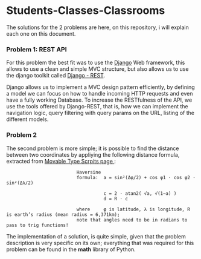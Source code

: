 # Students-Classes-Classrooms

The solutions for the 2 problems are here, on this repository, i will explain each one on this document.

<h3>Problem 1: REST API </h3>

<p>
  For this problem the best fit was to use the <a href="https://www.djangoproject.com/">Django</a> Web framework, this allows to use a clean and simple MVC structure, but also allows us to use the django toolkit called <a href="https://www.django-rest-framework.org/">Django - REST</a>.
</p>

<p>
Django allows us to implement a MVC design pattern efficiently, by defining a model we can focus on how to handle incoming HTTP requests and even have a fully working Database. To increase the RESTfulness of the API, we use the tools offered by Django-REST, that is, how we can implement the navigation logic, query filtering with query params on the URL, listing of the different models.
</p>


<h3>Problem 2</h3>

<p>
 The second problem is more simple; it is possible to find the distance between two coordinates by appliying the following distance formula, extracted from <a href="https://www.movable-type.co.uk/scripts/latlong.html">Movable Type Scrpits page </a>:
                            
                              Haversine
                              formula: 	a = sin²(Δφ/2) + cos φ1 ⋅ cos φ2 ⋅ sin²(Δλ/2)
                                        
                                        c = 2 ⋅ atan2( √a, √(1−a) )
                                        d = R ⋅ c
                              
                              where 	φ is latitude, λ is longitude, R is earth’s radius (mean radius = 6,371km);
                              note that angles need to be in radians to pass to trig functions!
                                          
The implementation of a solution, is quite simple, given that the problem description is very specific on its own; everything that was required for this problem can be found in the <strong>math</strong> library of Python.
</p>
